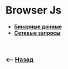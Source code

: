 # Browser Js

* **<a href="./pages/binary-data/readme.md">Бинарные данные</a>**
* **<a href="./pages/network-requests/readme.md">Сетевые запросы</a>**

<br>

### ⟵ **<a href="../../readme.md">Назад</a>**